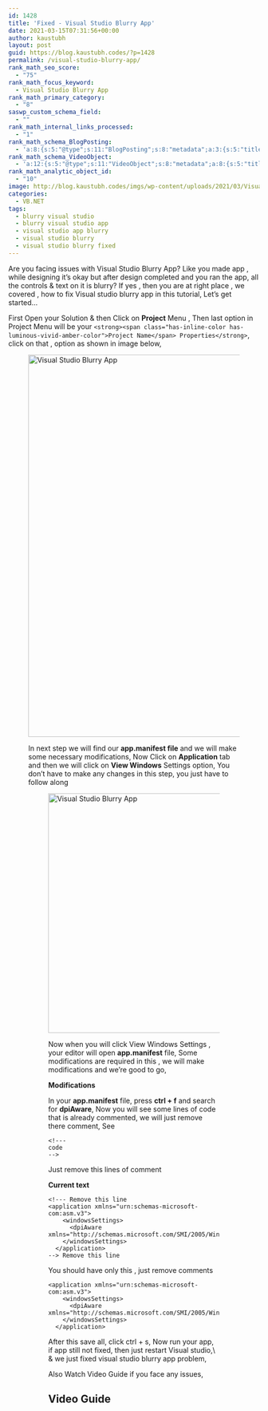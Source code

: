 ```yaml
---
id: 1428
title: 'Fixed - Visual Studio Blurry App'
date: 2021-03-15T07:31:56+00:00
author: kaustubh
layout: post
guid: https://blog.kaustubh.codes/?p=1428
permalink: /visual-studio-blurry-app/
rank_math_seo_score:
  - "75"
rank_math_focus_keyword:
  - Visual Studio Blurry App
rank_math_primary_category:
  - "8"
saswp_custom_schema_field:
  - ""
rank_math_internal_links_processed:
  - "1"
rank_math_schema_BlogPosting:
  - 'a:8:{s:5:"@type";s:11:"BlogPosting";s:8:"metadata";a:3:{s:5:"title";s:7:"Article";s:4:"type";s:8:"template";s:9:"isPrimary";b:1;}s:8:"headline";s:11:"%seo_title%";s:11:"description";s:17:"%seo_description%";s:13:"datePublished";s:20:"%date(Y-m-dTH:i:sP)%";s:12:"dateModified";s:24:"%modified(Y-m-dTH:i:sP)%";s:5:"image";a:2:{s:5:"@type";s:11:"ImageObject";s:3:"url";s:16:"%post_thumbnail%";}s:6:"author";a:2:{s:5:"@type";s:6:"Person";s:4:"name";s:6:"%name%";}}'
rank_math_schema_VideoObject:
  - 'a:12:{s:5:"@type";s:11:"VideoObject";s:8:"metadata";a:8:{s:5:"title";s:5:"Video";s:4:"type";s:8:"template";s:9:"shortcode";s:15:"s-604f0d6fa6526";s:9:"isPrimary";b:0;s:23:"reviewLocationShortcode";s:24:"[rank_math_rich_snippet]";s:8:"category";s:12:"%categories%";s:4:"tags";s:6:"%tags%";s:15:"isAutoGenerated";b:1;}s:4:"name";s:11:"%seo_title%";s:11:"description";s:17:"%seo_description%";s:10:"uploadDate";s:10:"2021-03-15";s:12:"thumbnailUrl";s:16:"%post_thumbnail%";s:8:"embedUrl";s:56:"https://www.youtube.com/embed/iLYgpLGRAqg?feature=oembed";s:10:"contentUrl";s:0:"";s:8:"duration";s:6:"PT1M6S";s:5:"width";s:4:"1280";s:6:"height";s:3:"720";s:16:"isFamilyFriendly";b:1;}'
rank_math_analytic_object_id:
  - "10"
image: http://blog.kaustubh.codes/imgs/wp-content/uploads/2021/03/Visual-Studio-Blurry-1200x675.png
categories:
  - VB.NET
tags:
  - blurry visual studio
  - blurry visual studio app
  - visual studio app blurry
  - visual studio blurry
  - visual studio blurry fixed
---
```

 

Are you facing issues with Visual Studio Blurry App? Like you made app , while designing it&#8217;s okay but after design completed and you ran the app, all the controls & text on it is blurry? If yes , then you are at right place , we covered , how to fix Visual studio blurry app in this tutorial, Let&#8217;s get started&#8230;

First Open your Solution & then Click on **Project** Menu , Then last option in Project Menu will be your `<strong><span class="has-inline-color has-luminous-vivid-amber-color">Project Name</span> Properties</strong>`, click on that , option as shown in image below,<figure class="wp-block-image size-large">

<img loading="lazy" width="659" height="766" src="http://blog.kaustubh.codes/imgs/wp-content/uploads/2021/03/Visual-Studio-Blurry-1.png" alt="Visual Studio Blurry App" class="wp-image-1431" srcset="https://blog.kaustubh.codes/imgs/wp-content/uploads/2021/03/Visual-Studio-Blurry-1.png 659w, https://blog.kaustubh.codes/imgs/wp-content/uploads/2021/03/Visual-Studio-Blurry-1-258x300.png 258w" sizes="(max-width: 659px) 100vw, 659px" /> 

In next step we will find our **app.manifest file** and we will make some necessary modifications, Now Click on **Application** tab and then we will click on **View Windows** Settings option, You don&#8217;t have to make any changes in this step, you just have to follow along<figure class="wp-block-image size-large">

<img loading="lazy" width="1024" height="480" src="http://blog.kaustubh.codes/imgs/wp-content/uploads/2021/03/Visual-Studio-Blurry-2-1024x480.png" alt="Visual Studio Blurry App" class="wp-image-1432" srcset="https://blog.kaustubh.codes/imgs/wp-content/uploads/2021/03/Visual-Studio-Blurry-2-1024x480.png 1024w, https://blog.kaustubh.codes/imgs/wp-content/uploads/2021/03/Visual-Studio-Blurry-2-300x141.png 300w, https://blog.kaustubh.codes/imgs/wp-content/uploads/2021/03/Visual-Studio-Blurry-2-768x360.png 768w, https://blog.kaustubh.codes/imgs/wp-content/uploads/2021/03/Visual-Studio-Blurry-2.png 1060w" sizes="(max-width: 1024px) 100vw, 1024px" /> 

Now when you will click View Windows Settings , your editor will open **app.manifest** file, Some modifications are required in this , we will make modifications and we&#8217;re good to go,

**Modifications**

In your **app.manifest** file, press **ctrl + f** and search for **dpiAware**, Now you will see some lines of code that is already commented, we will just remove there comment, See 

<pre class="wp-block-code"><code>&lt;!---
code
--></code></pre>

Just remove this lines of comment

**Current text**

<pre class="wp-block-code"><code>&lt;!--- Remove this line
&lt;application xmlns="urn:schemas-microsoft-com:asm.v3">
    &lt;windowsSettings>
      &lt;dpiAware xmlns="http://schemas.microsoft.com/SMI/2005/WindowsSettings">true&lt;/dpiAware>
    &lt;/windowsSettings>
  &lt;/application>
--> Remove this line</code></pre>

You should have only this , just remove comments

<pre class="wp-block-code"><code>&lt;application xmlns="urn:schemas-microsoft-com:asm.v3">
    &lt;windowsSettings>
      &lt;dpiAware xmlns="http://schemas.microsoft.com/SMI/2005/WindowsSettings">true&lt;/dpiAware>
    &lt;/windowsSettings>
  &lt;/application></code></pre>

After this save all, click ctrl + s, Now run your app, if app still not fixed, then just restart Visual studio,\ & we just fixed visual studio blurry app problem,

Also Watch Video Guide if you face any issues,

## Video Guide<figure class="wp-block-embed is-type-video is-provider-youtube wp-block-embed-youtube wp-embed-aspect-16-9 wp-has-aspect-ratio">

<div class="wp-block-embed__wrapper">
</div>
